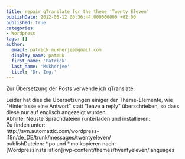 ```yaml
---
title: repair qTranslate for the theme 'Twenty Eleven'
publishDate: 2012-06-12 00:36:44.000000000 +02:00
published: true
categories:
- Wordpress
tags: []
author:
  email: patrick.mukherjee@gmail.com
  display_name: patmuk
  first_name: 'Patrick'
  last_name: 'Mukherjee'
  titel: 'Dr.-Ing.'
---
```

<p>Zur Übersetzung der Posts verwende ich qTranslate.</p>
<p>Leider hat dies die Übersetzungen einiger der Theme-Elemente, wie "Hinterlasse eine Antwort" statt "leave a reply"
  überschrieben, so dass diese nur auf englisch angezeigt wurden.<br />
  Abhilfe: Neuste Sprachdateien runterladen und installieren:<br />
  Zu finden unter:<br />
  http://svn.automattic.com/wordpress-i18n/de_DE/trunk/messages/twentyeleven/<br />
  publishDateien: *.po und *.mo kopieren nach:<br />
  [WordpressInstallation]/wp-content/themes/twentyeleven/languages
